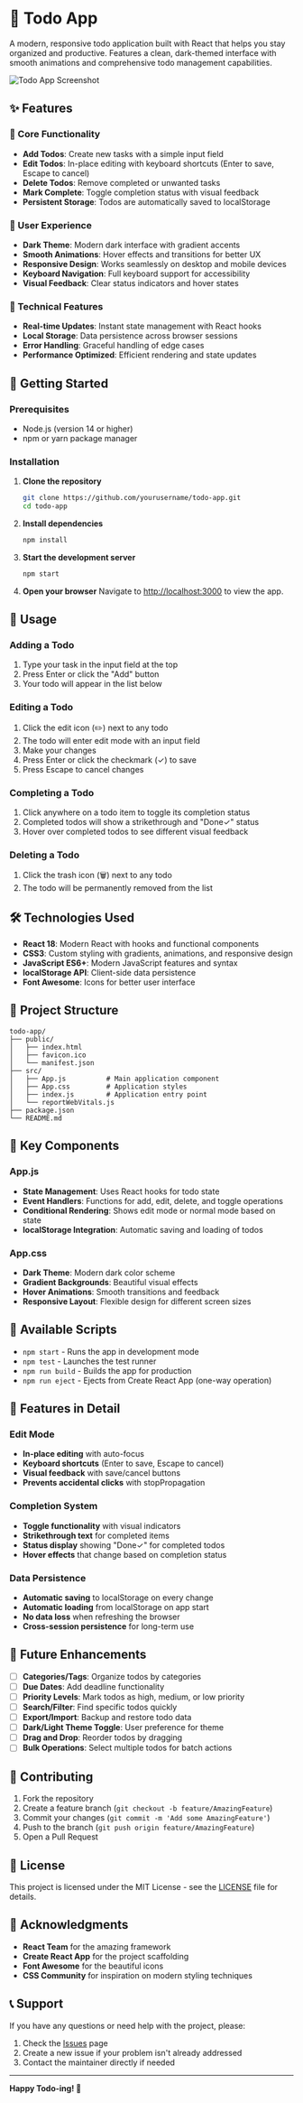 # 📝 Todo App

A modern, responsive todo application built with React that helps you stay organized and productive. Features a clean, dark-themed interface with smooth animations and comprehensive todo management capabilities.

![Todo App Screenshot](https://via.placeholder.com/800x400/222/00c896?text=Todo+App+Screenshot)

## ✨ Features

### 🎯 Core Functionality
- **Add Todos**: Create new tasks with a simple input field
- **Edit Todos**: In-place editing with keyboard shortcuts (Enter to save, Escape to cancel)
- **Delete Todos**: Remove completed or unwanted tasks
- **Mark Complete**: Toggle completion status with visual feedback
- **Persistent Storage**: Todos are automatically saved to localStorage

### 🎨 User Experience
- **Dark Theme**: Modern dark interface with gradient accents
- **Smooth Animations**: Hover effects and transitions for better UX
- **Responsive Design**: Works seamlessly on desktop and mobile devices
- **Keyboard Navigation**: Full keyboard support for accessibility
- **Visual Feedback**: Clear status indicators and hover states

### 🔧 Technical Features
- **Real-time Updates**: Instant state management with React hooks
- **Local Storage**: Data persistence across browser sessions
- **Error Handling**: Graceful handling of edge cases
- **Performance Optimized**: Efficient rendering and state updates

## 🚀 Getting Started

### Prerequisites
- Node.js (version 14 or higher)
- npm or yarn package manager

### Installation

1. **Clone the repository**
   ```bash
   git clone https://github.com/yourusername/todo-app.git
   cd todo-app
   ```

2. **Install dependencies**
   ```bash
   npm install
   ```

3. **Start the development server**
   ```bash
   npm start
   ```

4. **Open your browser**
   Navigate to [http://localhost:3000](http://localhost:3000) to view the app.

## 📖 Usage

### Adding a Todo
1. Type your task in the input field at the top
2. Press Enter or click the "Add" button
3. Your todo will appear in the list below

### Editing a Todo
1. Click the edit icon (✏️) next to any todo
2. The todo will enter edit mode with an input field
3. Make your changes
4. Press Enter or click the checkmark (✓) to save
5. Press Escape to cancel changes

### Completing a Todo
1. Click anywhere on a todo item to toggle its completion status
2. Completed todos will show a strikethrough and "Done✓" status
3. Hover over completed todos to see different visual feedback

### Deleting a Todo
1. Click the trash icon (🗑️) next to any todo
2. The todo will be permanently removed from the list

## 🛠️ Technologies Used

- **React 18**: Modern React with hooks and functional components
- **CSS3**: Custom styling with gradients, animations, and responsive design
- **JavaScript ES6+**: Modern JavaScript features and syntax
- **localStorage API**: Client-side data persistence
- **Font Awesome**: Icons for better user interface

## 📁 Project Structure

```
todo-app/
├── public/
│   ├── index.html
│   ├── favicon.ico
│   └── manifest.json
├── src/
│   ├── App.js          # Main application component
│   ├── App.css         # Application styles
│   ├── index.js        # Application entry point
│   └── reportWebVitals.js
├── package.json
└── README.md
```

## 🎨 Key Components

### App.js
- **State Management**: Uses React hooks for todo state
- **Event Handlers**: Functions for add, edit, delete, and toggle operations
- **Conditional Rendering**: Shows edit mode or normal mode based on state
- **localStorage Integration**: Automatic saving and loading of todos

### App.css
- **Dark Theme**: Modern dark color scheme
- **Gradient Backgrounds**: Beautiful visual effects
- **Hover Animations**: Smooth transitions and feedback
- **Responsive Layout**: Flexible design for different screen sizes

## 🔧 Available Scripts

- `npm start` - Runs the app in development mode
- `npm test` - Launches the test runner
- `npm run build` - Builds the app for production
- `npm run eject` - Ejects from Create React App (one-way operation)

## 🌟 Features in Detail

### Edit Mode
- **In-place editing** with auto-focus
- **Keyboard shortcuts** (Enter to save, Escape to cancel)
- **Visual feedback** with save/cancel buttons
- **Prevents accidental clicks** with stopPropagation

### Completion System
- **Toggle functionality** with visual indicators
- **Strikethrough text** for completed items
- **Status display** showing "Done✓" for completed todos
- **Hover effects** that change based on completion status

### Data Persistence
- **Automatic saving** to localStorage on every change
- **Automatic loading** from localStorage on app start
- **No data loss** when refreshing the browser
- **Cross-session persistence** for long-term use

## 🎯 Future Enhancements

- [ ] **Categories/Tags**: Organize todos by categories
- [ ] **Due Dates**: Add deadline functionality
- [ ] **Priority Levels**: Mark todos as high, medium, or low priority
- [ ] **Search/Filter**: Find specific todos quickly
- [ ] **Export/Import**: Backup and restore todo data
- [ ] **Dark/Light Theme Toggle**: User preference for theme
- [ ] **Drag and Drop**: Reorder todos by dragging
- [ ] **Bulk Operations**: Select multiple todos for batch actions

## 🤝 Contributing

1. Fork the repository
2. Create a feature branch (`git checkout -b feature/AmazingFeature`)
3. Commit your changes (`git commit -m 'Add some AmazingFeature'`)
4. Push to the branch (`git push origin feature/AmazingFeature`)
5. Open a Pull Request

## 📝 License

This project is licensed under the MIT License - see the [LICENSE](LICENSE) file for details.

## 🙏 Acknowledgments

- **React Team** for the amazing framework
- **Create React App** for the project scaffolding
- **Font Awesome** for the beautiful icons
- **CSS Community** for inspiration on modern styling techniques

## 📞 Support

If you have any questions or need help with the project, please:

1. Check the [Issues](https://github.com/yourusername/todo-app/issues) page
2. Create a new issue if your problem isn't already addressed
3. Contact the maintainer directly if needed

---

**Happy Todo-ing! 🎉**
